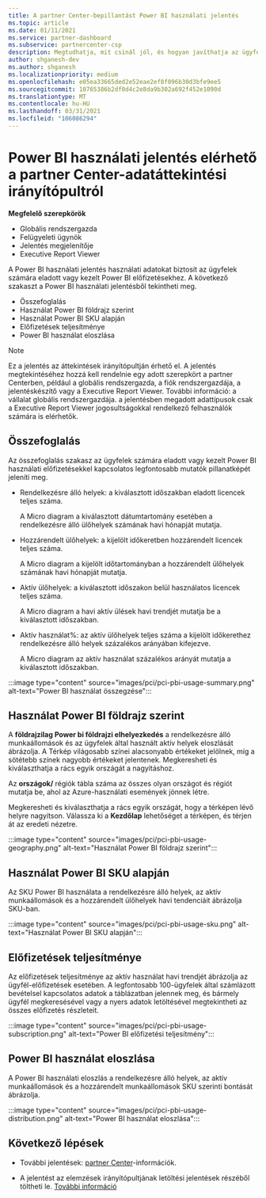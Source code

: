 ```yaml
---
title: A partner Center-bepillantást Power BI használati jelentés
ms.topic: article
ms.date: 01/11/2021
ms.service: partner-dashboard
ms.subservice: partnercenter-csp
description: Megtudhatja, mit csinál jól, és hogyan javíthatja az ügyfelek számára eladott vagy kezelt Power BI-előfizetések használatát.
author: shganesh-dev
ms.author: shganesh
ms.localizationpriority: medium
ms.openlocfilehash: e05ea33665ded2e52eae2ef8f096b30d3bfe9ee5
ms.sourcegitcommit: 10765386b2df0d4c2e8da9b302a692f452e1090d
ms.translationtype: MT
ms.contentlocale: hu-HU
ms.lasthandoff: 03/31/2021
ms.locfileid: "106086294"
---
```

# <a name="power-bi-usage-report-available-from-the-partner-center-insights-dashboard"></a>Power BI használati jelentés elérhető a partner Center-adatáttekintési irányítópultról

**Megfelelő szerepkörök**

- Globális rendszergazda
- Felügyeleti ügynök
- Jelentés megjelenítője
- Executive Report Viewer

A Power BI használati jelentés használati adatokat biztosít az ügyfelek számára eladott vagy kezelt Power BI előfizetésekhez. A következő szakaszt a Power BI használati jelentésből tekintheti meg.

- Összefoglalás
- Használat Power BI földrajz szerint
- Használat Power BI SKU alapján
- Előfizetések teljesítménye
- Power BI használat eloszlása

 > [!NOTE]
 > Ez a jelentés az áttekintések irányítópultján érhető el. A jelentés megtekintéséhez hozzá kell rendelnie egy adott szerepkört a partner Centerben, például a globális rendszergazda, a fiók rendszergazdája, a jelentéskészítő vagy a Executive Report Viewer. További információ: a vállalat globális rendszergazdája. a jelentésben megadott adattípusok csak a Executive Report Viewer jogosultságokkal rendelkező felhasználók számára is elérhetők.

## <a name="summary"></a>Összefoglalás

Az összefoglalás szakasz az ügyfelek számára eladott vagy kezelt Power BI használati előfizetésekkel kapcsolatos legfontosabb mutatók pillanatképét jeleníti meg. 

- Rendelkezésre álló helyek: a kiválasztott időszakban eladott licencek teljes száma.

   A Micro diagram a kiválasztott dátumtartomány esetében a rendelkezésre álló ülőhelyek számának havi hónapját mutatja.

- Hozzárendelt ülőhelyek: a kijelölt időkeretben hozzárendelt licencek teljes száma.

   A Micro diagram a kijelölt időtartományban a hozzárendelt ülőhelyek számának havi hónapját mutatja.

- Aktív ülőhelyek: a kiválasztott időszakon belül használatos licencek teljes száma. 

   A Micro diagram a havi aktív ülések havi trendjét mutatja be a kiválasztott időszakban.

- Aktív használat%: az aktív ülőhelyek teljes száma a kijelölt időkerethez rendelkezésre álló helyek százalékos arányában kifejezve. 

   A Micro diagram az aktív használat százalékos arányát mutatja a kiválasztott időszakban.

:::image type="content" source="images/pci/pci-pbi-usage-summary.png" alt-text="Power BI használat összegzése":::

## <a name="power-bi-usage-by-geography"></a>Használat Power BI földrajz szerint

A **földrajzilag Power bi földrajzi elhelyezkedés** a rendelkezésre álló munkaállomások és az ügyfelek által használt aktív helyek eloszlását ábrázolja. A Térkép világosabb színei alacsonyabb értékeket jelölnek, míg a sötétebb színek nagyobb értékeket jelentenek. Megkeresheti és kiválaszthatja a rács egyik országát a nagyításhoz.

Az **országok/** régiók tábla száma az összes olyan országot és régiót mutatja be, ahol az Azure-használati események jönnek létre.

Megkeresheti és kiválaszthatja a rács egyik országát, hogy a térképen lévő helyre nagyítson. Válassza ki a **Kezdőlap** lehetőséget a térképen, és térjen át az eredeti nézetre.

:::image type="content" source="images/pci/pci-pbi-usage-geography.png" alt-text="Használat Power BI földrajz szerint":::

## <a name="power-bi-usage-by-sku"></a>Használat Power BI SKU alapján

Az SKU Power BI használata a rendelkezésre álló helyek, az aktív munkaállomások és a hozzárendelt ülőhelyek havi tendenciáit ábrázolja SKU-ban.

:::image type="content" source="images/pci/pci-pbi-usage-sku.png" alt-text="Használat Power BI SKU alapján":::

## <a name="subscriptions-performance"></a>Előfizetések teljesítménye

Az előfizetések teljesítménye az aktív használat havi trendjét ábrázolja az ügyfél-előfizetések esetében. A legfontosabb 100-ügyfelek által számlázott bevételsel kapcsolatos adatok a táblázatban jelennek meg, és bármely ügyfél megkeresésével vagy a nyers adatok letöltésével megtekintheti az összes előfizetés részleteit.

:::image type="content" source="images/pci/pci-pbi-usage-subscription.png" alt-text="Power BI előfizetési teljesítmény":::

## <a name="power-bi-usage-distribution"></a>Power BI használat eloszlása

A Power BI használati eloszlás a rendelkezésre álló helyek, az aktív munkaállomások és a hozzárendelt munkaállomások SKU szerinti bontását ábrázolja.

:::image type="content" source="images/pci/pci-pbi-usage-distribution.png" alt-text="Power BI használat eloszlása":::

## <a name="next-steps"></a>Következő lépések

- További jelentések: [partner Center](partner-center-insights.md)-információk.

- A jelentést az elemzések irányítópultjának letöltési jelentések részéből töltheti le. [További információ](pci-download-reports.md) 
